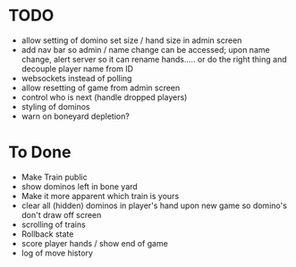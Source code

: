 
# TODO 
* allow setting of domino set size / hand size in admin screen
* add nav bar so admin / name change can be accessed; upon name change, alert server so it can rename hands..... or do the right thing and decouple player name from ID
* websockets instead of polling
* allow resetting of game from admin screen
* control who is next (handle dropped players)
* styling of dominos
* warn on boneyard depletion?

# To Done
* Make Train public
* show dominos left in bone yard
* Make it more apparent which train is yours
* clear all (hidden) dominos in player's hand upon new game so domino's don't draw off screen
* scrolling of trains
* Rollback state
* score player hands / show end of game
* log of move history
